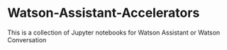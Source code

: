 # Watson-Assistant-Accelerators
 This is a collection of Jupyter notebooks for Watson Assistant or Watson Conversation
